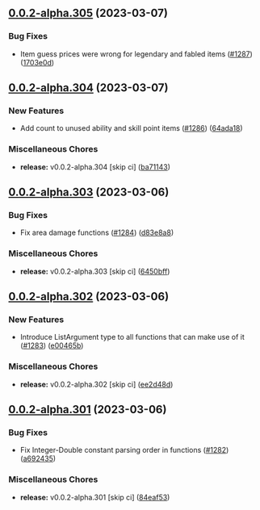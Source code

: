 ## [0.0.2-alpha.305](https://github.com/Wynntils/Artemis/compare/v0.0.2-alpha.304...v0.0.2-alpha.305) (2023-03-07)


### Bug Fixes

* Item guess prices were wrong for legendary and fabled items ([#1287](https://github.com/Wynntils/Artemis/issues/1287)) ([1703e0d](https://github.com/Wynntils/Artemis/commit/1703e0dea3ca3fe63c1b6ed308abed5d1a2acde1))

## [0.0.2-alpha.304](https://github.com/Wynntils/Artemis/compare/v0.0.2-alpha.303...v0.0.2-alpha.304) (2023-03-07)


### New Features

* Add count to unused ability and skill point items ([#1286](https://github.com/Wynntils/Artemis/issues/1286)) ([64ada18](https://github.com/Wynntils/Artemis/commit/64ada18326634aeda7cd2b5c19e760cc1385dfa3))


### Miscellaneous Chores

* **release:** v0.0.2-alpha.304 [skip ci] ([ba71143](https://github.com/Wynntils/Artemis/commit/ba71143044df175fba15aa513da340552d057a0d))

## [0.0.2-alpha.303](https://github.com/Wynntils/Artemis/compare/v0.0.2-alpha.302...v0.0.2-alpha.303) (2023-03-06)


### Bug Fixes

* Fix area damage functions ([#1284](https://github.com/Wynntils/Artemis/issues/1284)) ([d83e8a8](https://github.com/Wynntils/Artemis/commit/d83e8a807b6c34e94e7958df322842f2e86c4bdb))


### Miscellaneous Chores

* **release:** v0.0.2-alpha.303 [skip ci] ([6450bff](https://github.com/Wynntils/Artemis/commit/6450bff7aaea87f68ad4c1b63aca78e6b26764a9))

## [0.0.2-alpha.302](https://github.com/Wynntils/Artemis/compare/v0.0.2-alpha.301...v0.0.2-alpha.302) (2023-03-06)


### New Features

* Introduce ListArgument type to all functions that can make use of it ([#1283](https://github.com/Wynntils/Artemis/issues/1283)) ([e00465b](https://github.com/Wynntils/Artemis/commit/e00465bbff4aa7d5cba9469cb51871afe30838fd))


### Miscellaneous Chores

* **release:** v0.0.2-alpha.302 [skip ci] ([ee2d48d](https://github.com/Wynntils/Artemis/commit/ee2d48d1d7b5da90dbce7f30b048e2048243d30c))

## [0.0.2-alpha.301](https://github.com/Wynntils/Artemis/compare/v0.0.2-alpha.300...v0.0.2-alpha.301) (2023-03-06)


### Bug Fixes

* Fix Integer-Double constant parsing order in functions ([#1282](https://github.com/Wynntils/Artemis/issues/1282)) ([a692435](https://github.com/Wynntils/Artemis/commit/a692435c649737ed58d033e740ed207d9a8763ca))


### Miscellaneous Chores

* **release:** v0.0.2-alpha.301 [skip ci] ([84eaf53](https://github.com/Wynntils/Artemis/commit/84eaf53bb0fde98ab6cd6dcf80a5a4253ce1eada))

